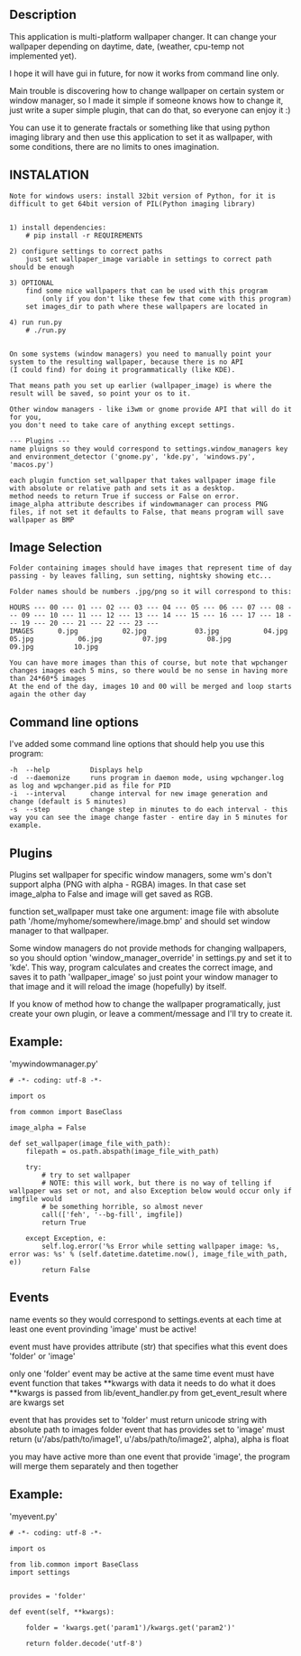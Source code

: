 Description
-------------------------------

This application is multi-platform wallpaper changer. It can change your wallpaper depending on daytime, date, (weather, cpu-temp not implemented yet).

I hope it will have gui in future, for now it works from command line only.

Main trouble is discovering how to change wallpaper on certain system or window manager, so I made it simple if someone knows how to change it,
just write a super simple plugin, that can do that, so everyone can enjoy it :)

You can use it to generate fractals or something like that using python imaging library and then use this application to set it as wallpaper, with
some conditions, there are no limits to ones imagination.


INSTALATION
--------------------------------
    Note for windows users: install 32bit version of Python, for it is difficult to get 64bit version of PIL(Python imaging library)
    
    
    1) install dependencies:
        # pip install -r REQUIREMENTS

    2) configure settings to correct paths 
        just set wallpaper_image variable in settings to correct path should be enough

    3) OPTIONAL
        find some nice wallpapers that can be used with this program 
            (only if you don't like these few that come with this program)
        set images_dir to path where these wallpapers are located in

    4) run run.py
        # ./run.py


    On some systems (window managers) you need to manually point your system to the resulting wallpaper, because there is no API 
    (I could find) for doing it programmatically (like KDE).

    That means path you set up earlier (wallpaper_image) is where the result will be saved, so point your os to it.

    Other window managers - like i3wm or gnome provide API that will do it for you, 
    you don't need to take care of anything except settings.

    --- Plugins ---
    name pluigns so they would correspond to settings.window_managers key and environment_detector ('gnome.py', 'kde.py', 'windows.py', 'macos.py')

    each plugin function set_wallpaper that takes wallpaper image file with absolute or relative path and sets it as a desktop.
    method needs to return True if success or False on error.
    image_alpha attribute describes if windowmanager can process PNG files, if not set it defaults to False, that means program will save wallpaper as BMP


Image Selection
-------------------------------------
    Folder containing images should have images that represent time of day passing - by leaves falling, sun setting, nightsky showing etc...

    Folder names should be numbers .jpg/png so it will correspond to this:

    HOURS --- 00 --- 01 --- 02 --- 03 --- 04 --- 05 --- 06 --- 07 --- 08 --- 09 --- 10 --- 11 --- 12 --- 13 --- 14 --- 15 --- 16 --- 17 --- 18 --- 19 --- 20 --- 21 --- 22 --- 23 ---
    IMAGES      0.jpg           02.jpg            03.jpg           04.jpg          05.jpg           06.jpg          07.jpg          08.jpg            09.jpg          10.jpg

    You can have more images than this of course, but note that wpchanger changes images each 5 mins, so there would be no sense in having more than 24*60*5 images
    At the end of the day, images 10 and 00 will be merged and loop starts again the other day


Command line options
-----------------------------------
I've added some command line options that should help you use this program:

    -h  --help          Displays help
    -d  --daemonize     runs program in daemon mode, using wpchanger.log as log and wpchanger.pid as file for PID
    -i  --interval      change interval for new image generation and change (default is 5 minutes)
    -s  --step          change step in minutes to do each interval - this way you can see the image change faster - entire day in 5 minutes for example.


Plugins
------------------------------------
Plugins set wallpaper for specific window managers, some wm's don't support alpha (PNG with alpha - RGBA) images. In that case set image_alpha to False and image will get saved as RGB.

function set_wallpaper must take one argument: image file with absolute path '/home/myhome/somewhere/image.bmp' and should set window manager to that wallpaper.

Some window managers do not provide methods for changing wallpapers, so you should option 'window_manager_override' in settings.py and set it to 'kde'.
This way, program calculates and creates the correct image, and saves it to path 'wallpaper_image' so just point your window manager to that image and it will reload the image (hopefully) by itself.

If you know of method how to change the wallpaper programatically, just create your own plugin, or leave a comment/message and I'll try to create it.


Example:
-------------------------------------
'mywindowmanager.py'

    # -*- coding: utf-8 -*-

    import os

    from common import BaseClass

    image_alpha = False

    def set_wallpaper(image_file_with_path):
        filepath = os.path.abspath(image_file_with_path)
        
        try:
            # try to set wallpaper
            # NOTE: this will work, but there is no way of telling if wallpaper was set or not, and also Exception below would occur only if imgfile would
            # be something horrible, so almost never
            call(['feh', '--bg-fill', imgfile])
            return True
        
        except Exception, e:
            self.log.error('%s Error while setting wallpaper image: %s, error was: %s' % (self.datetime.datetime.now(), image_file_with_path, e))
            return False


Events
------------------------------------------
name events so they would correspond to settings.events
at each time at least one event provinding 'image' must be active!

event must have provides attribute (str) that specifies what this event does 'folder' or 'image'

only one 'folder' event may be active at the same time
event must have event function that takes **kwargs with data it needs to do what it does
**kwargs is passed from lib/event_handler.py from get_event_result where are kwargs set

event that has provides set to 'folder' must return unicode string with absolute path to images folder
event that has provides set to 'image' must return (u'/abs/path/to/image1', u'/abs/path/to/image2', alpha), alpha is float

you may have active more than one event that provide 'image', the program will merge them separately and then together

Example:
-----------------------------------------
'myevent.py'

    # -*- coding: utf-8 -*-

    import os

    from lib.common import BaseClass
    import settings

        
    provides = 'folder'
            
    def event(self, **kwargs):
        
        folder = 'kwargs.get('param1')/kwargs.get('param2')'

        return folder.decode('utf-8')
